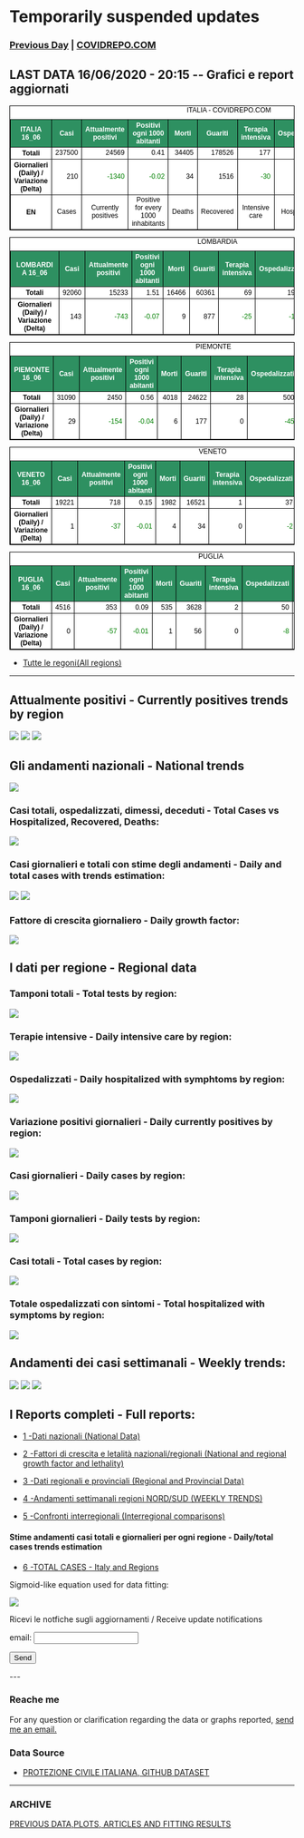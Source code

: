 <!-- start -->
# Temporarily suspended updates 
### [Previous Day](/index_14_06.md) | <a href="https://marcelchiarello.github.io/showdata/">COVIDREPO.COM</a>
## LAST DATA 16/06/2020 - 20:15 -- Grafici e report aggiornati

<table style=" color:black; font-size:12; font-family:arial; text-align:center; " cellpadding="2.5" cellspacing="0" border="1" bordercolor="black" bgcolor="#FFFFFF">
<caption>ITALIA - COVIDREPO.COM</caption>
<tr style="color:#FFFFFF;background:#2E9061">
<th>ITALIA 16_06</th>
<th>Casi</th>
<th>Attualmente positivi</th>
<th>Positivi ogni 1000 abitanti</th>
<th>Morti</th>
<th>Guariti</th>
<th>Terapia intensiva</th>
<th>Ospedalizzati</th>
<th>Ricoverati con sintomi</th>
<th>Isolamento domiciliare</th>
<th>Tamponi</th>
</tr>
<tr>
<th>Totali</th>
<td align="right"> 237500</td>
<td align="right"> 24569</td>
<td align="right"> 0.41</td>
<td align="right"> 34405</td>
<td align="right"> 178526</td>
<td align="right"> 177</td>
<td align="right"> 3478</td>
<td align="right"> 3301</td>
<td align="right"> 21091</td>
<td align="right"> 4695707</td>
</tr>
<tr>
<th>Giornalieri (Daily) / Variazione (Delta)</th>
<td align="right"> 210</td>
<td align="right" style=" color:green; "> -1340</td>
<td align="right" style=" color:green; "> -0.02</td>
<td align="right"> 34</td>
<td align="right"> 1516</td>
<td align="right" style=" color:green; "> -30</td>
<td align="right" style=" color:green; "> -218</td>
<td align="right" style=" color:green; "> -188</td>
<td align="right" style=" color:green; "> -1122</td>
<td align="right"> 46882</td>
</tr>
<tr>
<th>EN</th>
<td>Cases</td>
<td>Currently positives</td>
<td>Positive for every 1000 inhabitants</td>
<td>Deaths</td>
<td>Recovered</td>
<td>Intensive care</td>
<td>Hospitalized</td>
<td>Hospitalized with symptoms</td>
<td>Home isolation</td>
<td>Tests</td>
</tr>
</table>

<table style=" color:black; font-size:12; font-family:arial; text-align:center; " cellpadding="2.5" cellspacing="0" border="1" bordercolor="black" bgcolor="#FFFFFF">
<caption>LOMBARDIA</caption>
<tr style="color:#FFFFFF;background:#2E9061">
<th>LOMBARDIA 16_06</th>
<th>Casi</th>
<th>Attualmente positivi</th>
<th>Positivi ogni 1000 abitanti</th>
<th>Morti</th>
<th>Guariti</th>
<th>Terapia intensiva</th>
<th>Ospedalizzati</th>
<th>Ricoverati con sintomi</th>
<th>Isolamento domiciliare</th>
<th>Tamponi</th>
</tr>
<tr>
<th>Totali</th>
<td align="right"> 92060</td>
<td align="right"> 15233</td>
<td align="right"> 1.51</td>
<td align="right"> 16466</td>
<td align="right"> 60361</td>
<td align="right"> 69</td>
<td align="right"> 1971</td>
<td align="right"> 1902</td>
<td align="right"> 13262</td>
<td align="right"> 906322</td>
</tr>
<tr>
<th>Giornalieri (Daily) / Variazione (Delta)</th>
<td align="right"> 143</td>
<td align="right" style=" color:green; "> -743</td>
<td align="right" style=" color:green; "> -0.07</td>
<td align="right"> 9</td>
<td align="right"> 877</td>
<td align="right" style=" color:green; "> -25</td>
<td align="right" style=" color:green; "> -141</td>
<td align="right" style=" color:green; "> -116</td>
<td align="right" style=" color:green; "> -602</td>
<td align="right"> 7044</td>
</tr>
</table>

<table style=" color:black; font-size:12; font-family:arial; text-align:center; " cellpadding="2.5" cellspacing="0" border="1" bordercolor="black" bgcolor="#FFFFFF">
<caption>PIEMONTE</caption>
<tr style="color:#FFFFFF;background:#2E9061">
<th>PIEMONTE 16_06</th>
<th>Casi</th>
<th>Attualmente positivi</th>
<th>Positivi ogni 1000 abitanti</th>
<th>Morti</th>
<th>Guariti</th>
<th>Terapia intensiva</th>
<th>Ospedalizzati</th>
<th>Ricoverati con sintomi</th>
<th>Isolamento domiciliare</th>
<th>Tamponi</th>
</tr>
<tr>
<th>Totali</th>
<td align="right"> 31090</td>
<td align="right"> 2450</td>
<td align="right"> 0.56</td>
<td align="right"> 4018</td>
<td align="right"> 24622</td>
<td align="right"> 28</td>
<td align="right"> 500</td>
<td align="right"> 472</td>
<td align="right"> 1950</td>
<td align="right"> 372948</td>
</tr>
<tr>
<th>Giornalieri (Daily) / Variazione (Delta)</th>
<td align="right"> 29</td>
<td align="right" style=" color:green; "> -154</td>
<td align="right" style=" color:green; "> -0.04</td>
<td align="right"> 6</td>
<td align="right"> 177</td>
<td align="right"> 0</td>
<td align="right" style=" color:green; "> -45</td>
<td align="right" style=" color:green; "> -45</td>
<td align="right" style=" color:green; "> -109</td>
<td align="right"> 3654</td>
</tr>
</table>

<table style=" color:black; font-size:12; font-family:arial; text-align:center; " cellpadding="2.5" cellspacing="0" border="1" bordercolor="black" bgcolor="#FFFFFF">
<caption>VENETO</caption>
<tr style="color:#FFFFFF;background:#2E9061">
<th>VENETO 16_06</th>
<th>Casi</th>
<th>Attualmente positivi</th>
<th>Positivi ogni 1000 abitanti</th>
<th>Morti</th>
<th>Guariti</th>
<th>Terapia intensiva</th>
<th>Ospedalizzati</th>
<th>Ricoverati con sintomi</th>
<th>Isolamento domiciliare</th>
<th>Tamponi</th>
</tr>
<tr>
<th>Totali</th>
<td align="right"> 19221</td>
<td align="right"> 718</td>
<td align="right"> 0.15</td>
<td align="right"> 1982</td>
<td align="right"> 16521</td>
<td align="right"> 1</td>
<td align="right"> 37</td>
<td align="right"> 36</td>
<td align="right"> 681</td>
<td align="right"> 826192</td>
</tr>
<tr>
<th>Giornalieri (Daily) / Variazione (Delta)</th>
<td align="right"> 1</td>
<td align="right" style=" color:green; "> -37</td>
<td align="right" style=" color:green; "> -0.01</td>
<td align="right"> 4</td>
<td align="right"> 34</td>
<td align="right"> 0</td>
<td align="right" style=" color:green; "> -2</td>
<td align="right" style=" color:green; "> -2</td>
<td align="right" style=" color:green; "> -35</td>
<td align="right"> 9128</td>
</tr>
</table>

<table style=" color:black; font-size:12; font-family:arial; text-align:center; " cellpadding="2.5" cellspacing="0" border="1" bordercolor="black" bgcolor="#FFFFFF">
<caption>PUGLIA</caption>
<tr style="color:#FFFFFF;background:#2E9061">
<th>PUGLIA 16_06</th>
<th>Casi</th>
<th>Attualmente positivi</th>
<th>Positivi ogni 1000 abitanti</th>
<th>Morti</th>
<th>Guariti</th>
<th>Terapia intensiva</th>
<th>Ospedalizzati</th>
<th>Ricoverati con sintomi</th>
<th>Isolamento domiciliare</th>
<th>Tamponi</th>
</tr>
<tr>
<th>Totali</th>
<td align="right"> 4516</td>
<td align="right"> 353</td>
<td align="right"> 0.09</td>
<td align="right"> 535</td>
<td align="right"> 3628</td>
<td align="right"> 2</td>
<td align="right"> 50</td>
<td align="right"> 48</td>
<td align="right"> 303</td>
<td align="right"> 151482</td>
</tr>
<tr>
<th>Giornalieri (Daily) / Variazione (Delta)</th>
<td align="right"> 0</td>
<td align="right" style=" color:green; "> -57</td>
<td align="right" style=" color:green; "> -0.01</td>
<td align="right"> 1</td>
<td align="right"> 56</td>
<td align="right"> 0</td>
<td align="right" style=" color:green; "> -8</td>
<td align="right" style=" color:green; "> -8</td>
<td align="right" style=" color:green; "> -49</td>
<td align="right"> 2855</td>
</tr>
</table>

- [Tutte le regoni(All regions)](/Tables/regionsTable_15_06.md)

---

## Attualmente positivi - Currently positives trends by region
<img src="https://covidrepo.com/RUN_15_06/RUN4/RUN_INTEREGION_16.png">
<img src="https://covidrepo.com/RUN_15_06/RUN4/RUN_INTEREGION_17.png">
<img src="https://covidrepo.com/RUN_15_06/RUN4/RUN_INTEREGION_18.png">

## Gli andamenti nazionali - National trends
<img src="https://marcelchiarello.github.io/showdata/RUN_15_06/RUN0/RUN_DATA_ITALIA_01.png">

### Casi totali, ospedalizzati, dimessi, deceduti - Total Cases vs Hospitalized, Recovered, Deaths:
<img src="https://marcelchiarello.github.io/showdata/RUN_15_06/RUN0/RUN_DATA_ITALIA_02.png">

### Casi giornalieri e totali con stime degli andamenti - Daily and total cases with trends estimation:
<img src="https://marcelchiarello.github.io/showdata/RUN_15_06/RUN1/RUN_DATA_FIT_TOTAL_CASES_ITALY_REGIONS_01.png">
<img src="https://marcelchiarello.github.io/showdata/RUN_15_06/RUN1/RUN_DATA_FIT_TOTAL_CASES_ITALY_REGIONS_02.png">

### Fattore di crescita giornaliero - Daily growth factor:
<img src="https://marcelchiarello.github.io/showdata/RUN_15_06/RUN6/RUN_FACTORS_01.png">

## I dati per regione - Regional data

### Tamponi totali - Total tests by region:
<img src="https://marcelchiarello.github.io/showdata/RUN_15_06/RUN4/RUN_INTEREGION_02.png">

### Terapie intensive - Daily intensive care by region:
<img src="https://marcelchiarello.github.io/showdata/RUN_15_06/RUN4/RUN_INTEREGION_13.png">

### Ospedalizzati - Daily hospitalized with symphtoms by region:
<img src="https://marcelchiarello.github.io/showdata/RUN_15_06/RUN4/RUN_INTEREGION_14.png">

### Variazione positivi giornalieri - Daily currently positives by region:
<img src="https://marcelchiarello.github.io/showdata/RUN_15_06/RUN4/RUN_INTEREGION_15.png">

### Casi giornalieri - Daily cases by region:
<img src="https://marcelchiarello.github.io/showdata/RUN_15_06/RUN4/RUN_INTEREGION_11.png">

### Tamponi giornalieri - Daily tests by region:
<img src="https://marcelchiarello.github.io/showdata/RUN_15_06/RUN4/RUN_INTEREGION_12.png">

### Casi totali - Total cases by region:
<img src="https://marcelchiarello.github.io/showdata/RUN_15_06/RUN4/RUN_INTEREGION_01.png">

### Totale ospedalizzati con sintomi - Total hospitalized with symptoms by region:
<img src="https://marcelchiarello.github.io/showdata/RUN_15_06/RUN4/RUN_INTEREGION_05.png">

## Andamenti dei casi settimanali - Weekly trends:
<img src="https://marcelchiarello.github.io/showdata/RUN_15_06/RUN5/RUN_NEWTRENDS_01.png">
<img src="https://marcelchiarello.github.io/showdata/RUN_15_06/RUN5/RUN_NEWTRENDS_02.png">
<img src="https://marcelchiarello.github.io/showdata/RUN_15_06/RUN5/RUN_NEWTRENDS_03.png">

## I Reports completi - Full reports:

- [1 -Dati nazionali (National Data)](/RUN_15_06/RUN0/RUN.html)

- [2 -Fattori di crescita e letalità nazionali/regionali (National and regional growth factor and lethality)](/RUN_15_06/RUN6/RUN.html)

- [3 -Dati regionali e provinciali (Regional and Provincial Data)](/RUN_15_06/RUN2/RUN.html)

- [4 -Andamenti settimanali regioni NORD/SUD (WEEKLY TRENDS)](/RUN_15_06/RUN5/RUN.html)

- [5 -Confronti interregionali (Interregional comparisons)](/RUN_15_06/RUN4/RUN.html)

#### Stime andamenti casi totali e giornalieri per ogni regione - Daily/total cases trends estimation

- [6 -TOTAL CASES - Italy and Regions](/RUN_15_06/RUN1/RUN.html)

Sigmoid-like equation used for data fitting:

<img src="https://latex.codecogs.com/svg.latex?Sig = \frac{a}{e^{b(x+c)} + a_1e^{b_1(x+c_1)} - d}" border="0"/>

Ricevi le notfiche sugli aggiornamenti / Receive update notifications
<form
action="https://formspree.io/mgenvwep"
method="POST"
>
<label>
email:
<input type="text" name="_replyto">
</label>

<!-- your other form fields go here -->

<button type="submit">Send</button>
</form>
---

### Reache me

For any question or clarification regarding the data or graphs reported, <a href="mailto:marcello.chiarello@outlook.com">send me an email.</a>


### Data Source

- [PROTEZIONE CIVILE ITALIANA, GITHUB DATASET](https://github.com/pcm-dpc/COVID-19)

---

### ARCHIVE
[PREVIOUS DATA,PLOTS, ARTICLES AND FITTING RESULTS](/archive.md)
